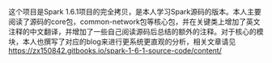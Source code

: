 这个项目是Spark 1.6.1项目的完全拷贝，是本人学习Spark源码的版本。本人主要阅读了源码的core包，common-network包等核心包，并在关键类上增加了英文注释的中文翻译，并增加了一些自己阅读源码后总结的额外的注释。对于核心的模块，本人也撰写了对应的blog来进行更系统更直观的分析，相关文章请见<https://zx150842.gitbooks.io/spark-1-6-1-source-code/content/>
